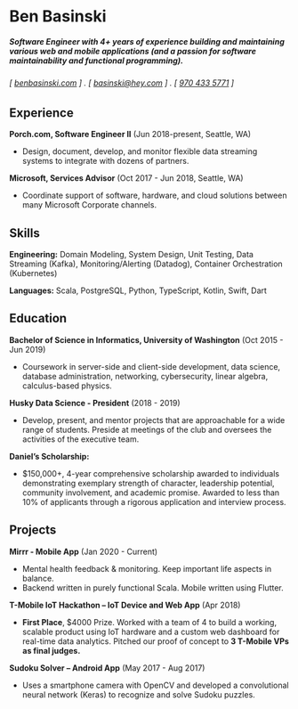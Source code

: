 # Ben Basinski

##### Software Engineer with **4+ years** of experience building and maintaining various web and mobile applications (and a passion for software maintainability and functional programming).

###### [ [benbasinski.com](https://benbasinski.com "Personal Blog") ]  .  [ [basinski@hey.com](mailto:basinski@hey.com "Personal Email") ] . [ [970 433 5771](tel:+19704335771 "Personal Mobile Phone") ]

## Experience

**Porch.com, Software Engineer II** (Jun 2018-present, Seattle, WA)

- Design, document, develop, and monitor flexible data streaming systems to integrate with dozens of partners.

**Microsoft, Services Advisor** (Oct 2017 - Jun 2018, Seattle, WA)

- Coordinate support of software, hardware, and cloud solutions between many Microsoft Corporate channels.

## Skills

**Engineering:** Domain Modeling, System Design, Unit Testing, Data Streaming (Kafka), Monitoring/Alerting (Datadog), Container Orchestration (Kubernetes)

**Languages:** Scala, PostgreSQL, Python, TypeScript, Kotlin, Swift, Dart

  
## Education

**Bachelor of Science in Informatics, University of Washington** (Oct 2015 - Jun 2019)

- Coursework in server-side and client-side development, data science, database administration, networking, cybersecurity, linear algebra, calculus-based physics.

**Husky Data Science - President** (2018 - 2019)

- Develop, present, and mentor projects that are approachable for a wide range of students. Preside at meetings of the club and oversees the activities of the executive team.

**Daniel’s Scholarship:**

- $150,000+, 4-year comprehensive scholarship awarded to individuals demonstrating exemplary strength of character, leadership potential, community involvement, and academic promise. Awarded to less than 10% of applicants through a rigorous application and interview process.

## Projects

**Mirrr - Mobile App** (Jan 2020 - Current)

- Mental health feedback & monitoring. Keep important life aspects in balance.
- Backend written in purely functional Scala. Mobile written using Flutter.

**T-Mobile IoT Hackathon – IoT Device and Web App** (Apr 2018)

- **First Place**, $4000 Prize. Worked with a team of 4 to build a working, scalable product using IoT hardware and a custom web dashboard for real-time data analytics. Pitched our proof of concept to **3 T-Mobile VPs as final judges.**

**Sudoku Solver – Android App** (May 2017 - Aug 2017)

- Uses a smartphone camera with OpenCV and developed a convolutional neural network (Keras) to recognize and solve Sudoku puzzles.
